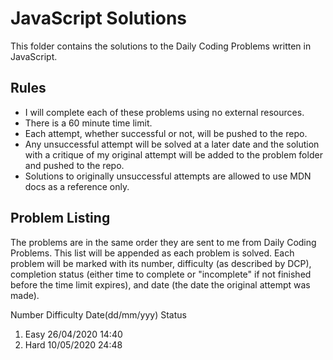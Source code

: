 # JavaScript Solutions

This folder contains the solutions to the Daily Coding Problems written in JavaScript.

## Rules

* I will complete each of these problems using no external resources.
* There is a 60 minute time limit.
* Each attempt, whether successful or not, will be pushed to the repo.
* Any unsuccessful attempt will be solved at a later date and the solution with a critique of my original attempt will be added to the problem folder and pushed to the repo.
* Solutions to originally unsuccessful attempts are allowed to use MDN docs as a reference only.

## Problem Listing

The problems are in the same order they are sent to me from Daily Coding Problems.  This list will be appended as each problem is solved.  Each problem will be marked with its number, difficulty (as described by DCP), completion status (either time to complete or "incomplete" if not finished before the time limit expires), and date (the date the original attempt was made).

Number Difficulty Date(dd/mm/yyy) Status
1.  Easy  26/04/2020  14:40
2.  Hard  10/05/2020  24:48
